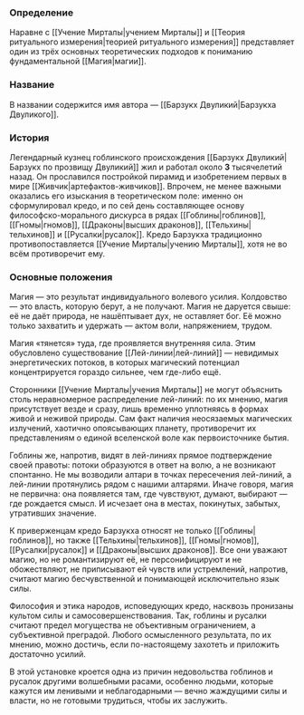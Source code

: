### Определение
Наравне с [[Учение Мирталы|учением Мирталы]] и [[Теория ритуального измерения|теорией ритуального измерения]] представляет один из трёх основных теоретических подходов к пониманию фундаментальной [[Магия|магии]]. 

### Название
В названии содержится имя автора — [[Барзукх Двуликий|Барзукха Двуликого]].

### История
Легендарный кузнец гоблинского происхождения [[Барзукх Двуликий|Барзукх по прозвищу Двуликий]] жил и работал около **3** тысячелетий назад. Он прославился постройкой пирамид и изобретением первых в мире [[Живчик|артефактов-живчиков]]. Впрочем, не менее важными оказались его изыскания в теоретическом поле: именно он сформулировал кредо, и по сей день составляющее основу философско-морального дискурса в рядах [[Гоблины|гоблинов]], [[Гномы|гномов]], [[Драконы|высших драконов]], [[Тельхины|тельхинов]] и [[Русалки|русалок]]. Кредо Барзукха традиционно противопоставляется [[Учение Мирталы|учению Мирталы]], хотя не во всём противоречит ему.

### Основные положения
Магия — это результат индивидуального волевого усилия. Колдовство — это власть, которую берут, а не получают. Магия не даруется свыше: её не даёт природа, не нашёптывает дух, не оставляет бог. Её можно только захватить и удержать — актом воли, напряжением, трудом.

Магия «тянется» туда, где проявляется внутренняя сила. Этим обусловлено существование [[Лей-линии|лей-линий]] — невидимых энергетических потоков, в которых магический потенциал концентрируется гораздо сильнее, чем где-либо ещё.

Сторонники [[Учение Мирталы|учения Мирталы]] не могут объяснить столь неравномерное распределение лей-линий: по их мнению, магия присутствует везде и сразу, лишь временно уплотняясь в формах живой и неживой природы. Сам факт наличия неосязаемых магических излучений, хаотично опоясывающих планету, противоречит их представлениям о единой вселенской воле как первоисточнике бытия.

Гоблины же, напротив, видят в лей-линиях прямое подтверждение своей правоты: потоки образуются в ответ на волю, а не возникают спонтанно. Не мы возводили алтари в точках пересечения лей-линий, а лей-линии протянулись рядом с нашими алтарями. Иначе говоря, магия не первична: она появляется там, где чувствуют, думают, выбирают — где рождается смысл. И исчезает она в местах, покинутых, забытых, утративших значение.

К приверженцам кредо Барзукха относят не только [[Гоблины|гоблинов]], но также [[Тельхины|тельхинов]], [[Гномы|гномов]], [[Русалки|русалок]] и [[Драконы|высших драконов]]. Все они уважают магию, но не романтизируют её, не персонифицируют и не обожествляют, не приписывают ей чувств или устремлений, напротив, считают магию бесчувственной и понимающей исключительно язык силы.

Философия и этика народов, исповедующих кредо, насквозь пронизаны культом силы и самосовершенствования. Так, гоблины и русалки считают предел могущества не объективным ограничением, а субъективной преградой. Любого осмысленного результата, по их мнению, можно достичь, если по-настоящему захотеть и приложить достаточно усилий.

В этой установке кроется одна из причин недовольства гоблинов и русалок другими волшебными расами, особенно людьми, которые кажутся им ленивыми и неблагодарными — вечно жаждущими силы и власти, но не готовыми трудиться, чтобы их заслужить.
